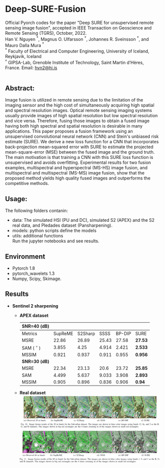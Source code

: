 # Deep-SURE-Fusion
 Official Pyorch codes for the paper "Deep SURE for unsupervised remote sensing image fusion", accepted in IEEE Transaction on Geoscience and Remote Sensing (TGRS), October, 2022.<br>
Han V. Nguyen $^\ast$, Magnus O. Ulfarsson $^\ast$,  Johannes R. Sveinsson $^\ast$, and Mauro Dalla Mura $^\dagger$ <br>
$^\ast$ Faculty of Electrical and Computer Engineering, University of Iceland, Reykjavik, Iceland<br>
$^\dagger$ GIPSA-Lab, Grenoble Institute of Technology, Saint Martin d’Hères, France.
 Email: hvn2@hi.is
 <br>
 <br>
## Abstract:<br>
Image fusion is utilized in remote sensing due to the limitation of the imaging sensor and the high cost of simultaneously acquiring high spatial and spectral resolution images. Optical remote sensing imaging systems usually provide images of high spatial resolution but low spectral resolution and vice versa. Therefore, fusing those images to obtain a fused image having both high spectral and spatial resolution is desirable in many applications. This paper proposes a fusion framework using an unsupervised convolutional neural network (CNN) and Stein's unbiased risk estimate (SURE). We derive a new loss function for a CNN that incorporates back-projection mean-squared error with SURE to estimate the projected mean-square-error (MSE) between the fused image and the ground truth. The main motivation is that training a CNN with this SURE loss function is unsupervised and avoids overfitting. Experimental results for two fusion examples, multispectral and hyperspectral (MS-HS) image fusion, and multispectral and multispectral (MS-MS) image fusion, show that the proposed method yields high quality fused images and outperforms the competitive methods.

## Usage:<br>
The following folders contanin:
- data: The simulated HSI (PU and DC), simulated S2 (APEX) and the S2 real data, and Pledades dataset (Pansharpening).
- models: python scripts define the models
- utils: additional functions<br>
Run the jupyter notebooks and see results.
## Environment
- Pytorch 1.8
- pytorch_wavelets 1.3
- Numpy, Scipy, Skimage.

## Results
- **Sentinel 2 sharpening**
	+ **APEX dataset**
	
		| SNR=40 (dB)  |         |         |       |        |           |
		|---------|---------|---------|-------|--------|-----------|
		| Metrics | SupReME | S2Sharp | SSSS  | BP-DIP | SURE      |
		| MSRE    | 22.86   | 26.89   | 25.43 | 27.58  | **27.53** |
		| SAM ( $^\circ$ )    | 3.855   | 4.25    | 4.914 | 2.421  | **2.533** |
		| MSSIM   | 0.921   | 0.937   | 0.911 | 0.955  | **0.956** |
		| **SNR=30 (dB)**  |         |         |       |        |           |
		| MSRE    | 22.34   | 23.13   | 20.6  | 23.72  | **25.85** |
		| SAM     | 4.499   | 5.637   | 9.033 | 3.908  | **2.893** |
		| MSSIM   | 0.905   | 0.896   | 0.836 | 0.906  | **0.94**  |

    + **Real dataset**
![image](result1.png "a title")
![image](result2.png "a title")